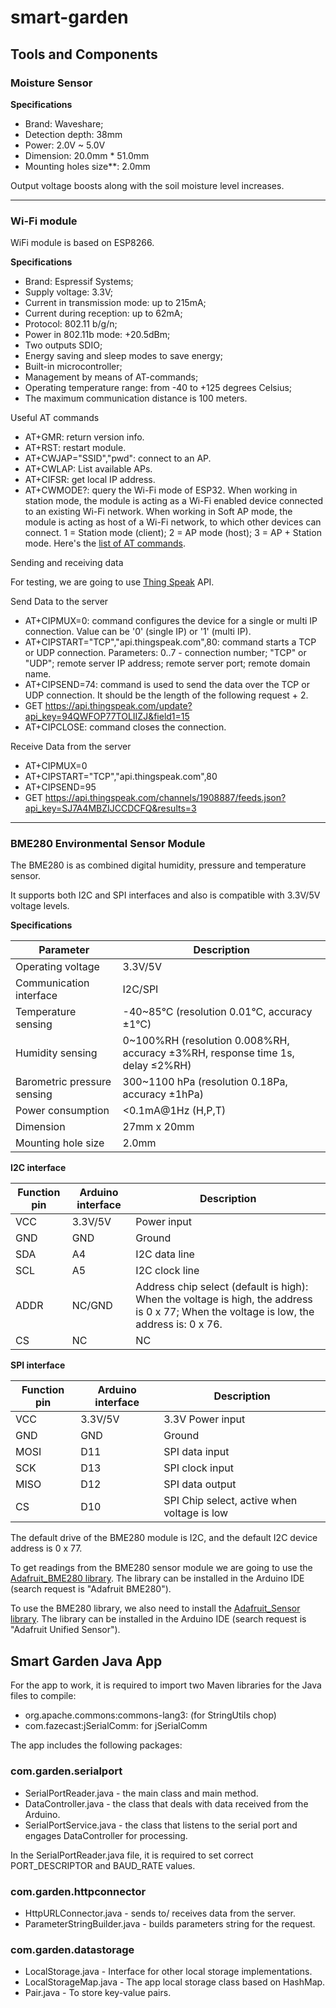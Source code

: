 # smart-garden

## Tools and Components

### Moisture Sensor

**Specifications**

- Brand: Waveshare;
- Detection depth: 38mm
- Power: 2.0V ~ 5.0V
- Dimension: 20.0mm * 51.0mm
- Mounting holes size**: 2.0mm

Output voltage boosts along with the soil moisture level increases.

---

### Wi-Fi module

WiFi module is based on ESP8266.

**Specifications**
- Brand: Espressif Systems;
- Supply voltage: 3.3V;
- Current in transmission mode: up to 215mA;
- Current during reception: up to 62mA;
- Protocol: 802.11 b/g/n;
- Power in 802.11b mode: +20.5dBm;
- Two outputs SDIO;
- Energy saving and sleep modes to save energy;
- Built-in microcontroller;
- Management by means of AT-commands;
- Operating temperature range: from -40 to +125 degrees Celsius;
- The maximum communication distance is 100 meters.

Useful AT commands

- AT+GMR: return version info.
- AT+RST: restart module.
- AT+CWJAP="SSID","pwd": connect to an AP.
- AT+CWLAP: List available APs.
- AT+CIFSR: get local IP address.
- AT+CWMODE?: query the Wi-Fi mode of ESP32. When working in station mode, the module is acting as a Wi-Fi enabled device connected to an existing Wi-Fi network. When working in Soft AP mode, the module is acting as host of a Wi-Fi network, to which other devices can connect. 1 = Station mode (client); 2 = AP mode (host); 3 = AP + Station mode.
Here's the [list of AT commands](https://docs.espressif.com/projects/esp-at/en/latest/esp32/AT_Command_Set/Wi-Fi_AT_Commands.html).

Sending and receiving data

For testing, we are going to use [Thing Speak](https://thingspeak.com/) API.

Send Data to the server

- AT+CIPMUX=0: command configures the device for a single or multi IP connection. Value can be '0' (single IP) or '1' (multi IP).
- AT+CIPSTART="TCP","api.thingspeak.com",80: command starts a TCP or UDP connection. Parameters: 0..7 - connection number; "TCP" or "UDP"; remote server IP address; remote server port; remote domain name.
- AT+CIPSEND=74: command is used to send the data over the TCP or UDP connection. It should be the length of the following request + 2.
- GET https://api.thingspeak.com/update?api_key=94QWFOP77TOLIIZJ&field1=15
- AT+CIPCLOSE: command closes the connection.

Receive Data from the server

- AT+CIPMUX=0
- AT+CIPSTART="TCP","api.thingspeak.com",80
- AT+CIPSEND=95
- GET https://api.thingspeak.com/channels/1908887/feeds.json?api_key=SJ7A4MBZIJCCDCFQ&results=3

---
### BME280 Environmental Sensor Module

The BME280 is as combined digital humidity, pressure and temperature sensor.

It supports both I2C and SPI interfaces and also is compatible with 3.3V/5V voltage levels.

**Specifications**

| Parameter | Description |
| ----------- | ----------- |
| Operating voltage | 3.3V/5V |
| Communication interface | I2C/SPI |
| Temperature sensing | -40~85°C (resolution 0.01°C, accuracy ±1°C) |
| Humidity sensing | 0~100%RH (resolution 0.008%RH, accuracy ±3%RH, response time 1s, delay ≤2%RH) |
| Barometric pressure sensing | 300~1100 hPa (resolution 0.18Pa, accuracy ±1hPa) |
| Power consumption | <0.1mA@1Hz (H,P,T) |
| Dimension | 27mm x 20mm |
| Mounting hole size | 2.0mm |

**I2C interface**

| Function pin | Arduino interface | Description |
| ----------- | ----------- | ----------- |
| VCC | 3.3V/5V | Power input |
| GND | GND | Ground |
| SDA | A4 | I2C data line |
| SCL | A5 | I2C clock line |
| ADDR | NC/GND | Address chip select (default is high): When the voltage is high, the address is 0 x 77; When the voltage is low, the address is: 0 x 76. |
| CS | NC | NC |

**SPI interface**

| Function pin | Arduino interface | Description |
| ----------- | ----------- | ----------- |
| VCC | 3.3V/5V | 3.3V Power input |
| GND | GND | Ground |
| MOSI | D11 | SPI data input |
| SCK | D13 | SPI clock input |
| MISO | D12 | SPI data output |
| CS | D10 | SPI Chip select, active when voltage is low |

The default drive of the BME280 module is I2C, and the default I2C device address is 0 x 77.

To get readings from the BME280 sensor module we are going to use the [Adafruit_BME280 library](https://github.com/adafruit/Adafruit_BME280_Library). The library can be installed in the Arduino IDE (search request is "Adafruit BME280").

To use the BME280 library, we also need to install the [Adafruit_Sensor library](https://github.com/adafruit/Adafruit_Sensor). The library can be installed in the Arduino IDE (search request is "Adafruit Unified Sensor").

## Smart Garden Java App

For the app to work, it is required to import two Maven libraries for the Java files to compile:
- org.apache.commons:commons-lang3:<version> (for StringUtils chop)
- com.fazecast:jSerialComm:<version> for jSerialComm

The app includes the following packages:

### com.garden.serialport
- SerialPortReader.java - the main class and main method.
- DataController.java - the class that deals with data received from the Arduino.
- SerialPortService.java - the class that listens to the serial port and engages DataController for processing.

In the SerialPortReader.java file, it is required to set correct PORT_DESCRIPTOR and BAUD_RATE values.

### com.garden.httpconnector
- HttpURLConnector.java - sends to/ receives data from the server.
- ParameterStringBuilder.java - builds parameters string for the request.

### com.garden.datastorage
- LocalStorage.java - Interface for other local storage implementations.
- LocalStorageMap.java - The app local storage class based on HashMap.
- Pair.java - To store key-value pairs.
